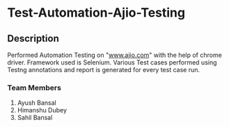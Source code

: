 # Test-Automation-Ajio-Testing

## Description
Performed Automation Testing on "www.ajio.com" with the help of chrome driver.
Framework used is Selenium.
Various Test cases performed using Testng annotations and report is generated for every test case run.

### Team Members
1.  Ayush Bansal
2.  Himanshu Dubey
3.  Sahil Bansal

